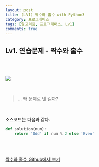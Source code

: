 ```yaml
---
layout: post
title: (LV1) 짝수와 홀수 with Python3
category: 프로그래머스
tags: [알고리즘, 프로그래머스, Lv1]
comments: true
---
```


## Lv1. 연습문제 - 짝수와 홀수

<br>
<br>



![](https://i.imgur.com/yduXKgo.png)

<br>

> ... 왜 문제로 낸 걸까?

<br>

소스코드는 다음과 같다.

```python
def solution(num):
    return 'Odd' if num % 2 else 'Even'
```



<br>

<br>

[짝수와 홀수 Github에서 보기](https://github.com/ljh9601/BOJ-Programmers/blob/master/Programmers/Lv1/짝수와%20홀수.py)